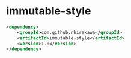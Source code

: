 # immutable-style

```xml
<dependency>
    <groupId>com.github.nhirakawa</groupId>
    <artifactId>immutable-style</artifactId>
    <version>1.0</version>
</dependency>
```
